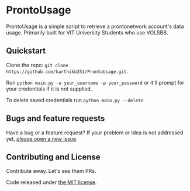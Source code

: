 # ProntoUsage

ProntoUsage is a simple script to retrieve a prontonetwork account's data usage.
Primarily built for VIT University Students who use VOLSBB.


## Quickstart

Clone the repo: `git clone https://github.com/karthikb351/ProntoUsage.git`.

Run ```python main.py -u your_username -p your_password```
or it'll prompt for your credentials if it is not supplied.

To delete saved credentials run ```python main.py --delete```


## Bugs and feature requests

Have a bug or a feature request? If your problem or idea is not addressed yet, [please open a new issue](https://github.com/karthikb351/ProntoUsage/issues).

## Contributing and License

Contribute away. Let's see them PRs.

Code released under [the MIT license](LICENSE).